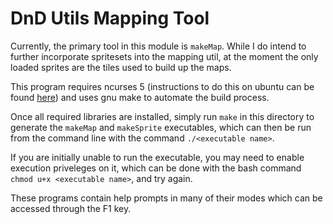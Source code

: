 # DnD Utils Mapping Tool

Currently, the primary tool in this module is `makeMap`. While I do intend to 
further incorporate spritesets into the mapping util, at the moment the only 
loaded sprites are the tiles used to build up the maps.

This program requires ncurses 5 (instructions to do this on ubuntu can be found 
[here](https://askubuntu.com/questions/270381/how-do-i-install-ncurses-header-files))
and uses gnu make to automate the build process.

Once all required libraries are installed, simply run `make` in this directory 
to generate the `makeMap` and `makeSprite` executables, which can then be run 
from the command line with the command `./<executable name>`.

If you are initially unable to run the executable, you may need to enable 
execution priveleges on it, which can be done with the bash command 
`chmod u+x <executable name>`, and try again.

These programs contain help prompts in many of their modes which can be accessed
through the F1 key.
